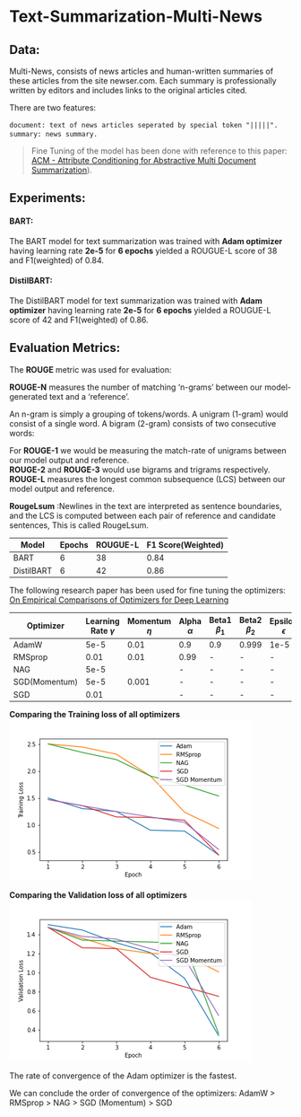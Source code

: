 # Text-Summarization-Multi-News
## Data:

Multi-News, consists of news articles and human-written summaries of these articles from the site newser.com. Each summary is professionally written by editors and includes links to the original articles cited.

There are two features:

    document: text of news articles seperated by special token "|||||".
    summary: news summary.

> Fine Tuning of the model has been done with reference to this paper: [ACM - Attribute Conditioning for Abstractive Multi Document
Summarization](https://arxiv.org/pdf/2205.03978.pdf)).

## Experiments:
#### **BART:**

The BART model for text summarization was trained with **Adam optimizer** having learning rate **2e-5** for **6 epochs** yielded a ROUGUE-L score of 38 and F1(weighted) of 0.84.

#### **DistilBART:**
The DistilBART model for text summarization was trained with **Adam optimizer** having learning rate **2e-5** for **6 epochs** yielded a ROUGUE-L score of 42 and F1(weighted) of 0.86.

## Evaluation Metrics:

The **ROUGE** metric was used for evaluation:

**ROUGE-N** measures the number of matching ‘n-grams’ between our model-generated text and a ‘reference’. <br />

An n-gram is simply a grouping of tokens/words. A unigram (1-gram) would consist of a single word. A bigram (2-gram) consists of two consecutive words:<br />

For **ROUGE-1** we would be measuring the match-rate of unigrams between our model output and reference. <br />
**ROUGE-2** and **ROUGE-3** would use bigrams and trigrams respectively. <br />
**ROUGE-L** measures the longest common subsequence (LCS) between our model output and reference. <br />

**RougeLsum** :Newlines in the text are interpreted as sentence boundaries, and the LCS is computed between each pair of reference and candidate sentences, This is called RougeLsum. <br />

| Model | Epochs | ROUGUE-L | F1 Score(Weighted) |
| ----- | ------ | -------- | ------------------ |
|BART | 6 | 38 |0.84 |
|DistilBART | 6 | 42 |0.86|

The following research paper has been used for fine tuning the optimizers: [On Empirical Comparisons of Optimizers for Deep Learning](https://arxiv.org/pdf/1910.05446.pdf)

Optimizer | Learning Rate $\gamma$ |   Momentum $\eta$ | Alpha $\alpha$ | Beta1 $\beta_1$ | Beta2 $\beta_2$ | Epsilon $\epsilon$ |
| ---     | ---                    | ---               | ---            | ---             | ---             | ---                |
AdamW     | 5e-5                   | 0.01              | 0.9            | 0.9             | 0.999           | 1e-5               |
RMSprop   | 0.01                   | 0.01              | 0.99           | -               | -               |  -                 |
NAG       | 5e-5 |                 | -                 | -              | -               |-                | -                  |   
SGD(Momentum)| 5e-5                | 0.001             | -              |  -              |-                | -                  |
SGD          | 0.01 |              |  -                | -              | -               |-                | -                   |


    
**Comparing the Training loss of all optimizers**
<br>
<img src = "1.train_loss_all.png">

**Comparing the Validation loss of all optimizers**
<br>
<img src = "1.val_loss_all.png">

The rate of convergence of the Adam optimizer is the fastest.

We can conclude the order of convergence of the optimizers:
AdamW > RMSprop > NAG > SGD (Momentum) > SGD




